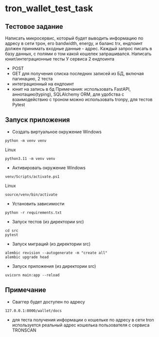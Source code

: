 # tron_wallet_test_task


## Тестовое задание

Написать микросервис, который будет выводить информацию по адресу в сети трон, его bandwidth, energy, и баланс trx, ендпоинт должен принимать входные данные - адрес.
Каждый запрос писать в базу данных, с полями о том какой кошелек запрашивался.
Написать юнит/интеграционные тесты
У сервиса 2 ендпоинта
- POST
- GET для получения списка последних записей из БД, включая пагинацию,
2 теста
- интеграционный на ендпоинт
- юнит на запись в бд
Примечания: использовать FastAPI, аннотацию(typing), SQLAlchemy ORM, для удобства с взаимодействию с троном можно использовать tronpy, для тестов Pytest


## Запуск приложения

- Создать виртуальное окружение
Windows

```
python -m venv venv
```
Linux

```
python3.11 -m venv venv
```

- Активировать окружение
Windows

```
venv/Scripts/activate.ps1
```

Linux

```
source/venv/bin/activate
```

- Установить зависимости

```
python -r requirements.txt
```

- Запуск тестов (из директории src)

```
cd src
pytest

```

- Запуск миграций (из директории  src)

```
alembic revision --autogenerate -m "create all"
alembic upgrade head

```

- Запуск приложения (из директории src)

```
uvicorn main:app --reload

```

## Примечание

- Сваггер будет доступен по адресу

```
127.0.0.1:8000/wallet/docs

````

- для теста получения информации о кошельке по адресу в сети tron используется реальный адрес кошелька пользователя с сервиса TRONSCAN
